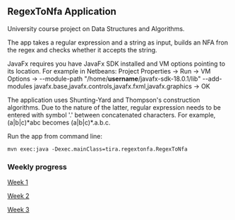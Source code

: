## RegexToNfa Application ##

University course project on Data Structures and Algorithms.

The app takes a regular expression and a string as input, builds an NFA fron the regex and checks whether it accepts the string.

JavaFx requires you have JavaFx SDK installed and VM options pointing to its location. For example in Netbeans: Project Properties -> Run ->
VM Options -> --module-path "/home/**username**/javafx-sdk-18.0.1/lib" --add-modules javafx.base,javafx.controls,javafx.fxml,javafx.graphics
-> OK

The application uses Shunting-Yard and Thompson's construction algorithms. Due to the nature of the latter, regular expression needs to be 
entered with symbol '.' between concatenated characters. For example, (a|b|c)\*abc becomes (a|b|c)\*.a.b.c.

Run the app from command line:

```
mvn exec:java -Dexec.mainClass=tira.regextonfa.RegexToNfa
```

### Weekly progress ###

[Week 1](https://github.com/solatar/RegexToNfa/blob/master/Documentation/1WeeklyReport.md)

[Week 2](https://github.com/solatar/RegexToNfa/blob/master/Documentation/2WeeklyReport.md)

[Week 3](https://github.com/solatar/RegexToNfa/blob/master/Documentation/3WeeklyReport.md)
